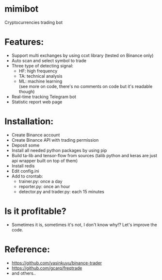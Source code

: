 # mimibot
 Cryptocurrencies trading bot

# Features:
- Support multi exchanges by using ccxt library (tested on Binance only)
- Auto scan and select symbol to trade
- Three type of detecting signal:
    + HF: high frequency
    + TA: technical analysis
    + ML: machine learning    
    (see more on code, there's no comments on code but it's readable though)
- Real-time tracking Telegram bot
- Statistic report web page

# Installation:
- Create Binance account
- Create Binance API with trading permission
- Deposit some
- Install all needed python packages by using pip
- Build ta-lib and tensor-flow from sources (talib python and keras are just api wrapper built on top of them)
- Install redis
- Edit config.ini
- Add to crontab:
    + trainer.py: once a day
    + reporter.py: once an hour
    + detector.py and trader.py: each 15 minutes

# Is it profitable?
- Sometimes it is, sometimes it's not, I don't know why!? Let's improve the code.

# Reference:
- https://github.com/yasinkuyu/binance-trader
- https://github.com/gcarq/freqtrade
- and others..

